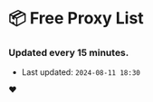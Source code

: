 # :package: Free Proxy List
### Updated every 15 minutes.

- Last updated: `2024-08-11 18:30`

:heart:
